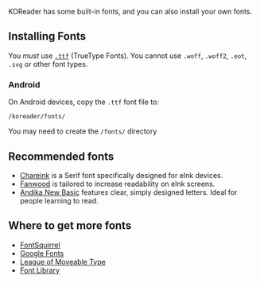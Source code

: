 KOReader has some built-in fonts, and you can also install your own fonts.

## Installing Fonts

You *must* use [`.ttf`](https://en.wikipedia.org/wiki/TrueType) (TrueType Fonts). You cannot use `.woff`, `.woff2`, `.eot`, `.svg` or other font types.

### Android
On Android devices, copy the `.ttf` font file to:

`/koreader/fonts/`

You may need to create the `/fonts/` directory

## Recommended fonts

* [Chareink](https://www.mobileread.com/forums/showthread.php?t=184056) is a Serif font specifically designed for eInk devices.
* [Fanwood](https://www.theleagueofmoveabletype.com/fanwood) is tailored to increase readability on eInk screens.
* [Andika New Basic](https://software.sil.org/andika/download/) features clear, simply designed letters. Ideal for people learning to read.

## Where to get more fonts

* [FontSquirrel](https://www.fontsquirrel.com/)
* [Google Fonts](https://fonts.google.com/)
* [League of Moveable Type](https://www.theleagueofmoveabletype.com/)
* [Font Library](https://fontlibrary.org/en)
